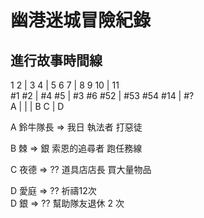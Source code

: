 # 幽港迷城冒險紀錄

## 進行故事時間線

1   2   | 3   4  |  5   6   7    | 8     9     10   |  11  
#1  #2  | #4  #5 |  #3  #6  #52  | #53   #54   #14  |  #?  
    A   |        |               |       B     C    |  D  

A 鈴牛隊長 => 我日 執法者 打惡徒

B 棘 => 銀 索恩的追尋者 跑任務線

C 夜德 => ?? 道具店店長 買大量物品

D 愛庭 => ?? 祈禱12次  
D 銀 => ?? 幫助隊友退休 2 次